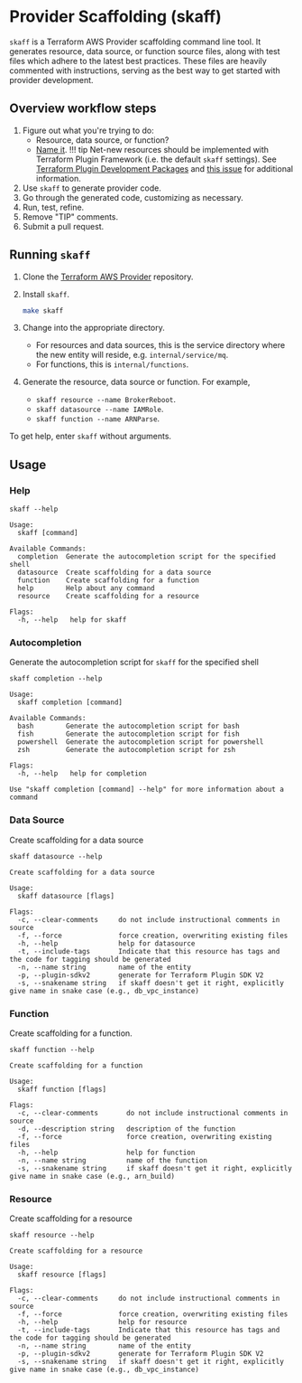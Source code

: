 # Provider Scaffolding (skaff)

`skaff` is a Terraform AWS Provider scaffolding command line tool.
It generates resource, data source, or function source files, along with test files which adhere to the latest best practices.
These files are heavily commented with instructions, serving as the best way to get started with provider development.

## Overview workflow steps

1. Figure out what you're trying to do:
    * Resource, data source, or function?
    * [Name it](naming.md).
    !!! tip
        Net-new resources should be implemented with Terraform Plugin Framework (i.e. the default `skaff` settings).
        See [Terraform Plugin Development Packages](terraform-plugin-development-packages.md) and [this issue](https://github.com/hashicorp/terraform-provider-aws/issues/32917) for additional information.
1. Use `skaff` to generate provider code.
1. Go through the generated code, customizing as necessary.
1. Run, test, refine.
1. Remove "TIP" comments.
1. Submit a pull request.

## Running `skaff`

1. Clone the [Terraform AWS Provider](https://github.com/hashicorp/terraform-provider-aws) repository.
1. Install `skaff`.

    ```sh
    make skaff
    ```

1. Change into the appropriate directory.
    - For resources and data sources, this is the service directory where the new entity will reside, e.g. `internal/service/mq`.
    - For functions, this is `internal/functions`.
1. Generate the resource, data source or function. For example,
    - `skaff resource --name BrokerReboot`.
    - `skaff datasource --name IAMRole`.
    - `skaff function --name ARNParse`.

To get help, enter `skaff` without arguments.

## Usage

### Help

```console
skaff --help
```

```
Usage:
  skaff [command]

Available Commands:
  completion  Generate the autocompletion script for the specified shell
  datasource  Create scaffolding for a data source
  function    Create scaffolding for a function
  help        Help about any command
  resource    Create scaffolding for a resource

Flags:
  -h, --help   help for skaff
```

### Autocompletion

Generate the autocompletion script for `skaff` for the specified shell

```console
skaff completion --help
```

```
Usage:
  skaff completion [command]

Available Commands:
  bash        Generate the autocompletion script for bash
  fish        Generate the autocompletion script for fish
  powershell  Generate the autocompletion script for powershell
  zsh         Generate the autocompletion script for zsh

Flags:
  -h, --help   help for completion

Use "skaff completion [command] --help" for more information about a command
```

### Data Source

Create scaffolding for a data source

```console
skaff datasource --help
```

```
Create scaffolding for a data source

Usage:
  skaff datasource [flags]

Flags:
  -c, --clear-comments     do not include instructional comments in source
  -f, --force              force creation, overwriting existing files
  -h, --help               help for datasource
  -t, --include-tags       Indicate that this resource has tags and the code for tagging should be generated
  -n, --name string        name of the entity
  -p, --plugin-sdkv2       generate for Terraform Plugin SDK V2
  -s, --snakename string   if skaff doesn't get it right, explicitly give name in snake case (e.g., db_vpc_instance)
```

### Function

Create scaffolding for a function.

```console
skaff function --help
```

```
Create scaffolding for a function

Usage:
  skaff function [flags]

Flags:
  -c, --clear-comments       do not include instructional comments in source
  -d, --description string   description of the function
  -f, --force                force creation, overwriting existing files
  -h, --help                 help for function
  -n, --name string          name of the function
  -s, --snakename string     if skaff doesn't get it right, explicitly give name in snake case (e.g., arn_build)
```

### Resource

Create scaffolding for a resource

```console
skaff resource --help
```

```
Create scaffolding for a resource

Usage:
  skaff resource [flags]

Flags:
  -c, --clear-comments     do not include instructional comments in source
  -f, --force              force creation, overwriting existing files
  -h, --help               help for resource
  -t, --include-tags       Indicate that this resource has tags and the code for tagging should be generated
  -n, --name string        name of the entity
  -p, --plugin-sdkv2       generate for Terraform Plugin SDK V2
  -s, --snakename string   if skaff doesn't get it right, explicitly give name in snake case (e.g., db_vpc_instance)
```
